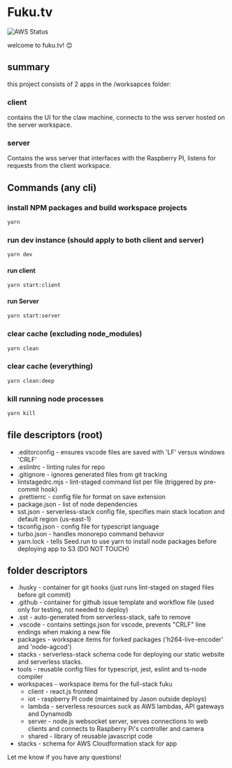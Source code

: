 # Fuku.tv

![AWS Status](https://codebuild.us-east-1.amazonaws.com/badges?uuid=eyJlbmNyeXB0ZWREYXRhIjoiN3RPYzUwY2g3SmdTS3cweGY3dG5wbkJkTGd3bDNPelhLd3BkSzFjYlhKM2xNQ0dzMEVQUXZUaFVuYUp3azBVOVQ3dm13bkxTZzZld2hkcjd2MDVTTmcwPSIsIml2UGFyYW1ldGVyU3BlYyI6IlNrYTRJMmV6eW8ra1BzV0giLCJtYXRlcmlhbFNldFNlcmlhbCI6MX0%3D&branch=main)

welcome to fuku.tv! 😊

## summary

this project consists of 2 apps in the /worksapces folder:

### client

contains the UI for the claw machine, connects to the wss server hosted on the server workspace.

### server

Contains the wss server that interfaces with the Raspberry PI, listens for requests from the client workspace.

## Commands (any cli)

### install NPM packages and build workspace projects

```bash
yarn
```

### run dev instance (should apply to both client and server)

```bash
yarn dev
```

#### run client

```bash
yarn start:client
```

#### run Server

```bash
yarn start:server
```

### clear cache (excluding node_modules)

```sh
yarn clean
```

### clear cache (everything)

```sh
yarn clean:deep
```

### kill running node processes

```sh
yarn kill
```

## file descriptors (root)

- .editorconfig - ensures vscode files are saved with 'LF' versus windows 'CRLF'
- .eslintrc - linting rules for repo
- .gitignore - ignores generated files from git tracking
- lintstagedrc.mjs - lint-staged command list per file (triggered by pre-commit hook)
- .prettierrc - config file for format on save extension
- package.json - list of node dependencies
- sst.json - serverless-stack config file, specifies main stack location and default region (us-east-1)
- tsconfig.json - config file for typescript language
- turbo.json - handles monorepo command behavior
- yarn.lock - tells Seed.run to use yarn to install node packages before deploying app to S3 (DO NOT TOUCH)

## folder descriptors

- .husky - container for git hooks (just runs lint-staged on staged files before git commit)
- .github - container for github issue template and workflow file (used only for testing, not needed to deploy)
- .sst - auto-generated from serverless-stack, safe to remove
- .vscode - contains settings.json for vscode, prevents "CRLF" line endings when making a new file
- packages - workspace items for forked packages ('h264-live-encoder' and 'node-agcod')
- stacks - serverless-stack schema code for deploying our static website and serverless stacks.
- tools - reusable config files for typescript, jest, eslint and ts-node compiler
- workspaces - workspace items for the full-stack fuku
  - client - react.js frontend
  - iot - raspberry PI code (maintained by Jason outside deploys)
  - lambda - serverless resources suck as AWS lambdas, API gateways and Dynamodb
  - server - node.js websocket server, serves connections to web clients and connects to Raspberry Pi's controller and camera
  - shared - library of reusable javascript code
- stacks - schema for AWS Cloudformation stack for app

Let me know if you have any questions!
